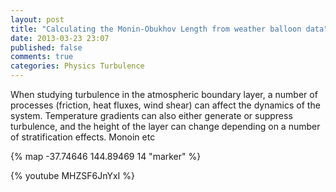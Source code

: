 ```yaml
---
layout: post
title: "Calculating the Monin-Obukhov Length from weather balloon data"
date: 2013-03-23 23:07
published: false
comments: true
categories: Physics Turbulence 
---
```


When studying turbulence in the atmospheric boundary layer, a number of processes (friction, heat fluxes, wind shear) can affect the dynamics of the system. Temperature gradients can also either generate or suppress turbulence, and the height of the layer can change depending on a number of stratification effects. 
Monoin etc

{% map -37.74646 144.89469 14 "marker" %}


{% youtube MHZSF6JnYxI %}
